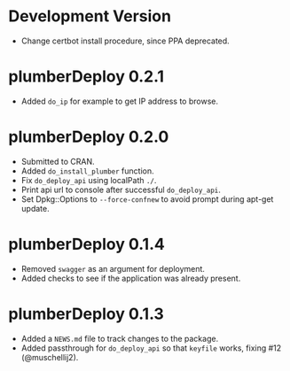 # Development Version

* Change certbot install procedure, since PPA deprecated.

# plumberDeploy 0.2.1

* Added `do_ip` for example to get IP address to browse.

# plumberDeploy 0.2.0

* Submitted to CRAN.
* Added `do_install_plumber` function.
* Fix `do_deploy_api` using localPath `./`.
* Print api url to console after successful `do_deploy_api`.
* Set Dpkg::Options to `--force-confnew` to avoid prompt during apt-get update.

# plumberDeploy 0.1.4

* Removed `swagger` as an argument for deployment.
* Added checks to see if the application was already present.

# plumberDeploy 0.1.3

* Added a `NEWS.md` file to track changes to the package.
* Added passthrough for `do_deploy_api` so that `keyfile` works, fixing #12 (@muschellij2).
